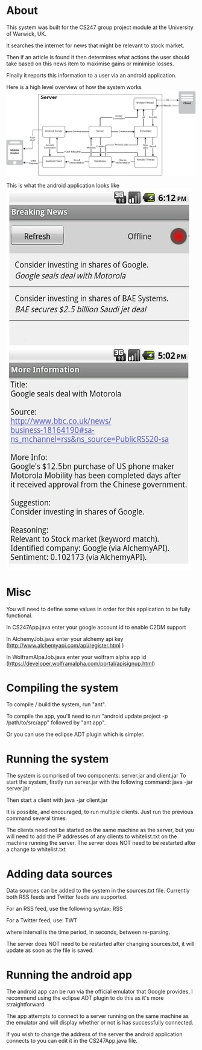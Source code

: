 About
=====

This system was built for the CS247 group project module at the University of Warwick, UK.

It searches the internet for news that might be relevant to stock market.

Then if an article is found it then determines what actions the user should take based on this news item to maximise gains or minimise losses. 

Finally it reports this information to a user via an android application.

Here is a high level overview of how the system works
![Overview](https://github.com/AaronKalair/CS247/raw/master/overview.jpg)

This is what the android application looks like
![Android](https://github.com/AaronKalair/CS247/raw/master/android.jpg)

Misc
====
You will need to define some values in order for this application to be fully functional.

In CS247App.java enter your google account id to enable C2DM support

In AlchemyJob.java enter your alchemy api key (http://www.alchemyapi.com/api/register.html )

In WolframAlpaJob.java enter your wolfram alpha app id (https://developer.wolframalpha.com/portal/apisignup.html)



Compiling the system
====================

To compile / build the system, run "ant".

To compile the app, you'll need to run 
"android update project -p /path/to/src/app"
followed by "ant app".

Or you can use the eclipse ADT plugin which is simpler.


Running the system
==================

The system is comprised of two components: server.jar and client.jar
To start the system, firstly run server.jar with the following command:
	java -jar server.jar

Then start a client with
	java -jar client.jar

It is possible, and encouraged, to run multiple clients. Just run the previous
command several times.

The clients need not be started on the same machine as the server, but you will
need to add the IP addresses of any clients to whitelist.txt on the machine
running the server. The server does NOT need to be restarted after a change to
whitelist.txt


Adding data sources
===================

Data sources can be added to the system in the sources.txt file.
Currently both RSS feeds and Twitter feeds are supported.

For an RSS feed, use the following syntax:
RSS <interval> <url>

For a Twitter feed, use:
TWT <interval> <twitter username>

where interval is the time period, in seconds, between re-parsing.

The server does NOT need to be restarted after changing sources.txt, it will
update as soon as the file is saved.


Running the android app
=======================

The android app can be run via the official emulator that Google provides,
I recommend using the eclipse ADT plugin to do this as it's more straightforward

The app attempts to connect to a server running on the same machine as the
emulator and will display whether or not is has successfully connected.

If you wish to change the address of the server the android application connects to you can edit it in the CS247App.java file.

